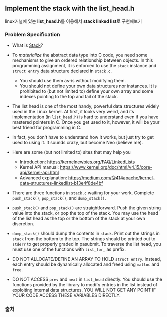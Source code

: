 ## Implement the stack with the list_head.h
linux커널에 있는 **list_head.h**를 이용해서 **stack linked list**로 구현해보기

### Problem Specification
- What is [Stack](https://en.wikipedia.org/wiki/Stack_(abstract_data_type))?

- To *materialize* the abstract data type into C code, you need some mechanisms to give an ordered relationship between objects. In this programming assignment, it is enforced to use the `stack` instance and `struct entry` data structure declared in `stack.c`.
  - You should use them as-is without modifying them.
  - You should not define your own data structures nor instances. It is prohibited to (but not limited to) define your own array and some indexes pointing to the top and tail of the stack.

- The list head is one of the most handy, powerful data structures widely used in the Linux kernel. At first, it looks very weird, and its implementation (in `list_head.h`) is hard to understand even if you have mastered pointers in C. Once you get used to it, however, it will be your best friend for programming in C.
- In fact, you don't have to understand how it works, but just try to get used to using it. It sounds crazy, but become Neo (believe me).
- Here are some (but not limited to) sites that may help you
  - Introduction: https://kernelnewbies.org/FAQ/LinkedLists
  - Kernel API manual: https://www.kernel.org/doc/html/v4.15/core-api/kernel-api.html
  - Advanced explanation: https://medium.com/@414apache/kernel-data-structures-linkedlist-b13e4f8de4bf

- There are three functions in `stack.c` waiting for your work. Complete `push_stack()`, `pop_stack()`, and `dump_stack()`.

- `push_stack()` and `pop_stack()` are straightforward. Push the given string value into the stack, or pop the top of the stack. You may use the head of the list head as the top or the bottom of the stack at your own discretion.

- `dump_stack()` should dump the contents in `stack`. Print out the strings in `stack` from the bottom to the top. The strings should be printed out to `stderr` to get properly graded in pasubmit. To traverse the list head, you must use one of the functions with `list_for_` as prefix.

- DO NOT ALLOCATE/DEFINE AN ARRAY TO HOLD `struct entry`. Instead, each entry should be dynamically allocated and freed using `malloc` and `free`.

- DO NOT ACCESS `prev` and `next` in `list_head` directly. You should use the functions provided by the library to modify entries in the list instead of exploiting internal data structures. YOU WILL NOT GET ANY POINT IF YOUR CODE ACCESS THESE VARIABLES DIRECTLY.

### 출처

